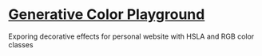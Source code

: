 # [Generative Color Playground](https://canvas-playground-rachanastasia.vercel.app)

Exporing decorative effects for personal website with HSLA and RGB color classes






